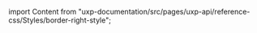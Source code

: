 
import Content from "uxp-documentation/src/pages/uxp-api/reference-css/Styles/border-right-style";

<Content query="product=xd"/>
